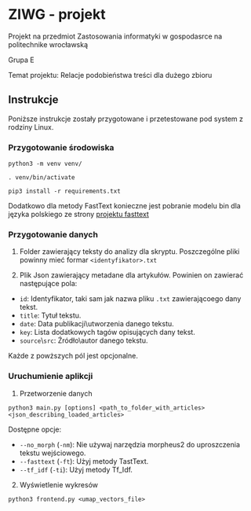 # ZIWG - projekt
Projekt na przedmiot Zastosowania informatyki w gospodasrce na politechnike wrocławską

Grupa E

Temat projektu: Relacje podobieństwa treści dla dużego zbioru

## Instrukcje

Poniższe instrukcje zostały przygotowane i przetestowane pod system z rodziny Linux.

### Przygotowanie środowiska

```
python3 -m venv venv/
```

```
. venv/bin/activate
```

```
pip3 install -r requirements.txt
```
Dodatkowo dla metody FastText konieczne jest pobranie modelu bin dla języka polskiego ze strony [projektu fasttext](https://fasttext.cc/docs/en/crawl-vectors.html)

### Przygotowanie danych

1. Folder zawierający teksty do analizy dla skryptu. Poszczególne pliki powinny mieć formar `<identyfikator>.txt`

2. Plik Json zawierający metadane dla artykułów. Powinien on zawierać następujące pola:
* `id`: Identyfikator, taki sam jak nazwa pliku `.txt` zawierającoego dany tekst.
* `title`: Tytuł tekstu.
* `date`: Data publikacji\\utworzenia danego tekstu.
* `key`: Lista dodatkowych tagów opisujących dany tekst.
* `source`\\`src`: Źródło\\autor danego tekstu.

Każde z powższych pól jest opcjonalne.

### Uruchumienie aplikcji

1. Przetworzenie danych

```
python3 main.py [options] <path_to_folder_with_articles> <json_describing_loaded_articles>
```

Dostępne opcje:
* `--no_morph` (`-nm`): Nie używaj narzędzia morpheus2 do uproszczenia tekstu wejściowego.
* `--fasttext` (`-ft`): Użyj metody TastText.
* `--tf_idf` (`-ti`): Użyj metody Tf_Idf.


2. Wyświetlenie wykresów

```
python3 frontend.py <umap_vectors_file>
```
